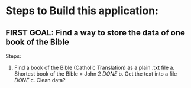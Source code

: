 # Steps to Build this application:

## FIRST GOAL: Find a way to store the data of one book of the Bible
Steps:
1. Find a book of the Bible (Catholic Translation) as a plain .txt file
    a. Shortest book of the Bible = John 2 *DONE*
    b. Get the text into a file *DONE*
    c. Clean data?